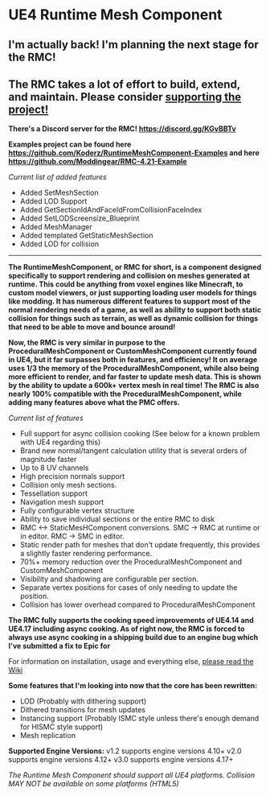 # UE4 Runtime Mesh Component

## I'm actually back! I'm planning the next stage for the RMC!


## The RMC takes a lot of effort to build, extend, and maintain. Please consider [supporting the project!](https://github.com/Koderz/RuntimeMeshComponent/wiki/Support-the-development!)




**There's a Discord server for the RMC!  https://discord.gg/KGvBBTv**

**Examples project can be found here https://github.com/Koderz/RuntimeMeshComponent-Examples and here https://github.com/Moddingear/RMC-4.21-Example**

*Current list of added features*
* Added SetMeshSection
* Added LOD Support
* Added GetSectionIdAndFaceIdFromCollisionFaceIndex
* Added SetLODScreensize_Blueprint
* Added MeshManager
* Added templated GetStaticMeshSection
* Added LOD for collision

***



**The RuntimeMeshComponent, or RMC for short, is a component designed specifically to support rendering and collision on meshes generated at runtime. This could be anything from voxel engines like Minecraft, to custom model viewers, or just supporting loading user models for things like modding. It has numerous different features to support most of the normal rendering needs of a game, as well as ability to support both static collision for things such as terrain, as well as dynamic collision for things that need to be able to move and bounce around!**

**Now, the RMC is very similar in purpose to the ProceduralMeshComponent or CustomMeshComponent currently found in UE4, but it far surpasses both in features, and efficiency! It on average uses 1/3 the memory of the ProceduralMeshComponent, while also being more efficient to render, and far faster to update mesh data. This is shown by the ability to update a 600k+ vertex mesh in real time! The RMC is also nearly 100% compatible with the ProceduralMeshComponent, while adding many features above what the PMC offers.**

*Current list of features*
* Full support for async collision cooking (See below for a known problem with UE4 regarding this)
* Brand new normal/tangent calculation utility that is several orders of magnitude faster
* Up to 8 UV channels
* High precision normals support 
* Collision only mesh sections.
* Tessellation support 
* Navigation mesh support 
* Fully configurable vertex structure 
* Ability to save individual sections or the entire RMC to disk 
* RMC <-> StaticMesHComponent conversions.  SMC -> RMC at runtime or in editor.  RMC -> SMC in editor.  
* Static render path for meshes that don't update frequently, this provides a slightly faster rendering performance.
* 70%+ memory reduction over the ProceduralMeshComponent and CustomMeshComponent
* Visibility and shadowing are configurable per section.
* Separate vertex positions for cases of only needing to update the position.
* Collision has lower overhead compared to ProceduralMeshComponent


**The RMC fully supports the cooking speed improvements of UE4.14 and UE4.17 including async cooking. As of right now, the RMC is forced to always use async cooking in a shipping build due to an engine bug which I've submitted a fix to Epic for**


For information on installation, usage and everything else, [please read the Wiki](https://github.com/Koderz/UE4RuntimeMeshComponent/wiki/)

**Some features that I'm looking into now that the core has been rewritten:**
* LOD (Probably with dithering support)
* Dithered transitions for mesh updates
* Instancing support (Probably ISMC style unless there's enough demand for HISMC style support)
* Mesh replication


**Supported Engine Versions:**
v1.2 supports engine versions 4.10+
v2.0 supports engine versions 4.12+
v3.0 supports engine versions 4.17+

*The Runtime Mesh Component should support all UE4 platforms.*
*Collision MAY NOT be available on some platforms (HTML5)*
